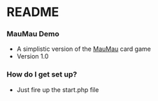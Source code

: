 # README #

### MauMau Demo ###

* A simplistic version of the [MauMau](https://en.wikipedia.org/wiki/Mau_mau_(card_game)) card game
* Version 1.0

### How do I get set up? ###

* Just fire up the start.php file